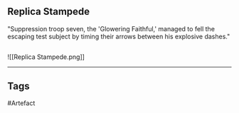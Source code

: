 ## Replica Stampede
"Suppression troop seven, the 'Glowering Faithful,' managed to fell the escaping
test subject by timing their arrows between his explosive dashes."
## 
![[Replica Stampede.png]]

---
## Tags
#Artefact